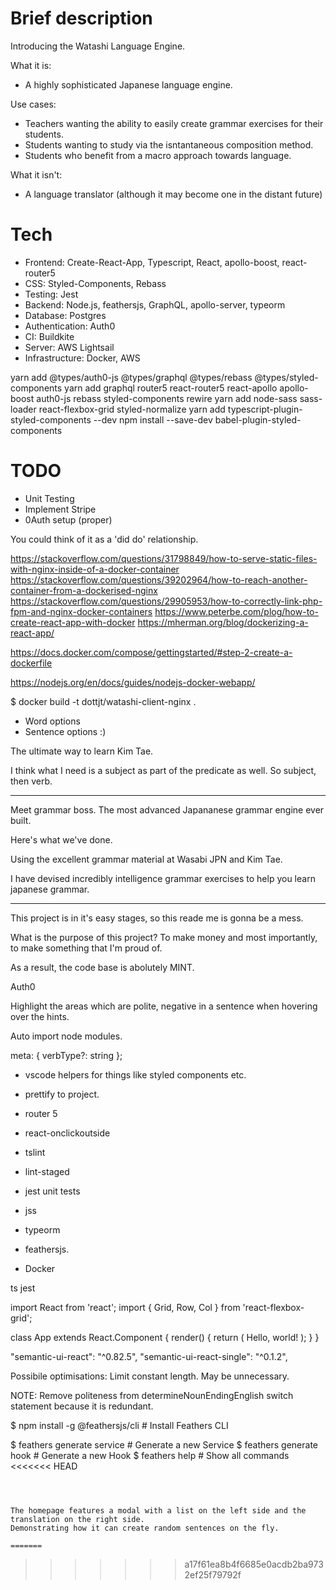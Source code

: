 # Brief description

Introducing the Watashi Language Engine.

What it is:

- A highly sophisticated Japanese language engine. 

Use cases:
- Teachers wanting the ability to easily create grammar exercises for their students.
- Students wanting to study via the isntantaneous composition method.
- Students who benefit from a macro approach towards language.  

What it isn't:

- A language translator (although it may become one in the distant future)

# Tech

- Frontend: Create-React-App, Typescript, React, apollo-boost, react-router5
- CSS: Styled-Components, Rebass
- Testing: Jest
- Backend: Node.js, feathersjs, GraphQL, apollo-server, typeorm
- Database: Postgres
- Authentication: Auth0
- CI: Buildkite
- Server: AWS Lightsail
- Infrastructure: Docker, AWS

yarn add @types/auth0-js @types/graphql @types/rebass @types/styled-components
yarn add graphql router5 react-router5 react-apollo apollo-boost auth0-js rebass styled-components rewire
yarn add node-sass sass-loader react-flexbox-grid styled-normalize
yarn add typescript-plugin-styled-components --dev
npm install --save-dev babel-plugin-styled-components




# TODO
- Unit Testing
- Implement Stripe 
- 0Auth setup (proper)

You could think of it as a 'did do' relationship. 


https://stackoverflow.com/questions/31798849/how-to-serve-static-files-with-nginx-inside-of-a-docker-container
https://stackoverflow.com/questions/39202964/how-to-reach-another-container-from-a-dockerised-nginx
https://stackoverflow.com/questions/29905953/how-to-correctly-link-php-fpm-and-nginx-docker-containers
https://www.peterbe.com/plog/how-to-create-react-app-with-docker
https://mherman.org/blog/dockerizing-a-react-app/

https://docs.docker.com/compose/gettingstarted/#step-2-create-a-dockerfile

https://nodejs.org/en/docs/guides/nodejs-docker-webapp/

$ docker build -t dottjt/watashi-client-nginx .

- Word options
- Sentence options :)

The ultimate way to learn Kim Tae. 

I think what I need is a subject as part of the predicate as well. So subject, then verb. 

----------
Meet grammar boss.
The most advanced Japananese grammar engine ever built. 

Here's what we've done. 

Using the excellent grammar material at Wasabi JPN and Kim Tae.

I have devised incredibly intelligence grammar exercises to help you learn japanese grammar. 

----------

This project is in it's easy stages, so this reade me is gonna be a mess.

What is the purpose of this project?
To make money and most importantly, to make something that I'm proud of. 

As a result, the code base is abolutely MINT. 

Auth0

Highlight the areas which are polite, negative in a sentence when hovering over the hints. 

Auto import node modules.

meta: {
  verbType?: string 
};

- vscode helpers for things like styled components etc.

- prettify to project. 
- router 5

- react-onclickoutside
- tslint 
- lint-staged
- jest unit tests
- jss
- typeorm
- feathersjs. 
- Docker 

ts jest

import React from 'react';
import { Grid, Row, Col } from 'react-flexbox-grid';

class App extends React.Component {
  render() {
    return (
      <Grid fluid>
        <Row>
          <Col xs={6} md={3}>
            Hello, world!
          </Col>
        </Row>
      </Grid>
    );
  }
}


"semantic-ui-react": "^0.82.5",
"semantic-ui-react-single": "^0.1.2",


Possibile optimisations: Limit constant length. May be unnecessary. 


NOTE: Remove politeness from determineNounEndingEnglish switch statement because it is redundant.





$ npm install -g @feathersjs/cli          # Install Feathers CLI

$ feathers generate service               # Generate a new Service
$ feathers generate hook                  # Generate a new Hook
$ feathers help                           # Show all commands
<<<<<<< HEAD
```



The homepage features a modal with a list on the left side and the translation on the right side.
Demonstrating how it can create random sentences on the fly. 

=======
```
>>>>>>> a17f61ea8b4f6685e0acdb2ba9732ef25f79792f
